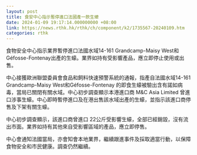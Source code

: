 ```yaml
---
layout: post
title: 食安中心指示暫停進口法國產一款生蠔
date: 2024-01-09 19:17:14.000000000 +08:00
link: https://news.rthk.hk/rthk/ch/component/k2/1735567-20240109.htm
categories: rthk
---
```


食物安全中心指示業界暫停進口法國水域14-161 Grandcamp-Maisy West和Géfosse-Fontenay出產的生蠔。業界如持有受影響產品，應立即停止使用或出售。

中心接獲歐洲聯盟委員會食品和飼料快速預警系統的通報，指產自法國水域14-161 Grandcamp-Maisy West和Géfosse-Fontenay 的即食生蠔被驗出含有諾如病毒，當局已關閉有關水域。中心初步調查顯示本港進口商 M&C Asia Limited 曾進口涉事生蠔。中心即時暫停進口及在港出售該水域出產的生蠔，並指示該進口商停售及下架有關生蠔。 

中心初步調查顯示，該進口商曾進口 22公斤受影響生蠔，全部已經銷毀，沒有流出市面。業界如持有其他來自受影響區域的產品，應立即停售。

中心會通知法國當局，亦會知會本地業界，繼續跟進事件及採取適當行動，以保障食物安全和市民健康。調查仍然繼續。
